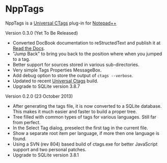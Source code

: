 NppTags
=======

NppTags is a [Universal CTags](https://ctags.io) plug-in for [Notepad++](https://notepad-plus-plus.org/)

Version 0.3.0 (Yet To Be Released)
* Converted DocBook documentation to reStructedText and publish it at [Read the Docs](http://npptags.readthedocs.org/).
* "Jump Back" to bring you back to the position where when you jumped to a tag.
* Better support for sources stored in various sub-directories.
* Very simple Tags Properties MessageBox.
* Add debug option to store the output of `ctags --verbose`.
* Updated to recent [Universal Ctags](https://github.com/universal-ctags/ctags/) build.
* Upgrade to SQLite version 3.8.7

Version 0.2.0 (23 October 2013)
* After generating the tags file, it is now converted to a SQLite database. This makes it much easier and faster to build a proper tree.
* Tree filled with common types of tags for various languages. Still far from perfect.
* In the Select Tag dialog, preselect the first tag in the current file.
* Show a separate root item per language, if more then one language is found.
* Using a SVN (rev 804) based build of ctags.exe for better JavaScript support and two personal patches.
* Upgrade to SQLite version 3.8.1
